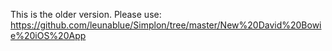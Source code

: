 This is the older version. Please use: https://github.com/leunablue/Simplon/tree/master/New%20David%20Bowie%20iOS%20App

